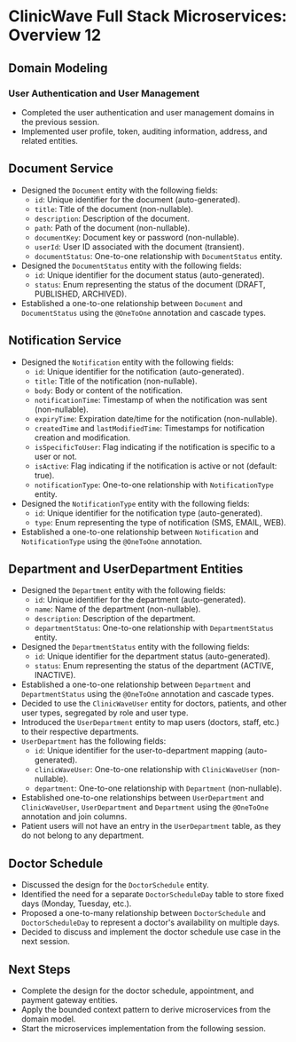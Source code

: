 # ClinicWave Full Stack Microservices: Overview 12

## Domain Modeling

### User Authentication and User Management

- Completed the user authentication and user management domains in the previous session.
- Implemented user profile, token, auditing information, address, and related entities.

## Document Service

- Designed the `Document` entity with the following fields:
  - `id`: Unique identifier for the document (auto-generated).
  - `title`: Title of the document (non-nullable).
  - `description`: Description of the document.
  - `path`: Path of the document (non-nullable).
  - `documentKey`: Document key or password (non-nullable).
  - `userId`: User ID associated with the document (transient).
  - `documentStatus`: One-to-one relationship with `DocumentStatus` entity.
- Designed the `DocumentStatus` entity with the following fields:
  - `id`: Unique identifier for the document status (auto-generated).
  - `status`: Enum representing the status of the document (DRAFT, PUBLISHED, ARCHIVED).
- Established a one-to-one relationship between `Document` and `DocumentStatus` using the `@OneToOne` annotation and cascade types.

## Notification Service

- Designed the `Notification` entity with the following fields:
  - `id`: Unique identifier for the notification (auto-generated).
  - `title`: Title of the notification (non-nullable).
  - `body`: Body or content of the notification.
  - `notificationTime`: Timestamp of when the notification was sent (non-nullable).
  - `expiryTime`: Expiration date/time for the notification (non-nullable).
  - `createdTime` and `lastModifiedTime`: Timestamps for notification creation and modification.
  - `isSpecificToUser`: Flag indicating if the notification is specific to a user or not.
  - `isActive`: Flag indicating if the notification is active or not (default: true).
  - `notificationType`: One-to-one relationship with `NotificationType` entity.
- Designed the `NotificationType` entity with the following fields:
  - `id`: Unique identifier for the notification type (auto-generated).
  - `type`: Enum representing the type of notification (SMS, EMAIL, WEB).
- Established a one-to-one relationship between `Notification` and `NotificationType` using the `@OneToOne` annotation.

## Department and UserDepartment Entities

- Designed the `Department` entity with the following fields:
  - `id`: Unique identifier for the department (auto-generated).
  - `name`: Name of the department (non-nullable).
  - `description`: Description of the department.
  - `departmentStatus`: One-to-one relationship with `DepartmentStatus` entity.
- Designed the `DepartmentStatus` entity with the following fields:
  - `id`: Unique identifier for the department status (auto-generated).
  - `status`: Enum representing the status of the department (ACTIVE, INACTIVE).
- Established a one-to-one relationship between `Department` and `DepartmentStatus` using the `@OneToOne` annotation and cascade types.
- Decided to use the `ClinicWaveUser` entity for doctors, patients, and other user types, segregated by role and user type.
- Introduced the `UserDepartment` entity to map users (doctors, staff, etc.) to their respective departments.
- `UserDepartment` has the following fields:
    - `id`: Unique identifier for the user-to-department mapping (auto-generated).
    - `clinicWaveUser`: One-to-one relationship with `ClinicWaveUser` (non-nullable).
    - `department`: One-to-one relationship with `Department` (non-nullable).
- Established one-to-one relationships between `UserDepartment` and `ClinicWaveUser`, `UserDepartment` and `Department` using the `@OneToOne` annotation and join columns.
- Patient users will not have an entry in the `UserDepartment` table, as they do not belong to any department.

## Doctor Schedule

- Discussed the design for the `DoctorSchedule` entity.
- Identified the need for a separate `DoctorScheduleDay` table to store fixed days (Monday, Tuesday, etc.).
- Proposed a one-to-many relationship between `DoctorSchedule` and `DoctorScheduleDay` to represent a doctor's availability on multiple days.
- Decided to discuss and implement the doctor schedule use case in the next session.

## Next Steps

- Complete the design for the doctor schedule, appointment, and payment gateway entities.
- Apply the bounded context pattern to derive microservices from the domain model.
- Start the microservices implementation from the following session.